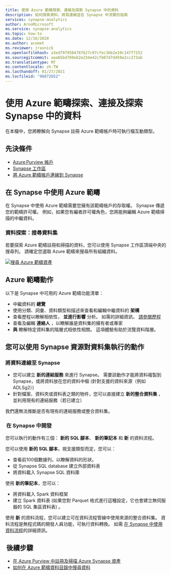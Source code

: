 ```yaml
---
title: 使用 Azure 範疇探索、連接及探索 Synapse 中的資料
description: 如何探索資料、將其連線並在 Synapse 中流覽的指南
services: synapse-analytics
author: ArnoMicrosoft
ms.service: synapse-analytics
ms.topic: how-to
ms.date: 12/16/2020
ms.author: acomet
ms.reviewer: jrasnick
ms.openlocfilehash: a3ed7979584787627c97cfec3bb2e19c147f7152
ms.sourcegitcommit: aaa65bd769eb2e234e42cfb07d7d459a2cc273ab
ms.translationtype: MT
ms.contentlocale: zh-TW
ms.lasthandoff: 01/27/2021
ms.locfileid: "98872652"
---
```

# <a name="discover-connect-and-explore-data-in-synapse-using-azure-purview"></a>使用 Azure 範疇探索、連接及探索 Synapse 中的資料 

在本檔中，您將瞭解向 Synapse 註冊 Azure 範疇帳戶時可執行檔互動類型。 

## <a name="prerequisites"></a>先決條件 

- [Azure Purview 帳戶](../../purview/create-catalog-portal.md) 
- [Synapse 工作區](../quickstart-create-workspace.md) 
- [將 Azure 範疇帳戶連線到 Synapse](quickstart-connect-azure-purview.md) 

## <a name="using-azure-purview-in-synapse"></a>在 Synapse 中使用 Azure 範疇 

在 Synapse 中使用 Azure 範疇需要您擁有該範疇帳戶的存取權。 Synapse 傳遞您的範疇許可權。 例如，如果您有編者許可權角色，您將能夠編輯 Azure 範疇掃描的中繼資料。 

### <a name="data-discovery-search-datasets"></a>資料探索：搜尋資料集 

若要探索 Azure 範疇註冊和掃描的資料，您可以使用 Synapse 工作區頂端中央的搜尋列。 請確定您選取 Azure 範疇來搜尋所有組織資料。 

[![搜尋 Azure 範疇資產](./media/purview-access.png)](./media/purview-access.png#lightbox)

## <a name="azure-purview-actions"></a>Azure 範疇動作 

以下是 Synapse 中可用的 Azure 範疇功能清單： 
- 中繼資料的 **總覽** 
- 使用分類、詞彙、資料類型和描述來查看和編輯中繼資料的 **架構** 
- 查看歷程以瞭解相依性， **並進行影響** 分析。 如需的詳細資訊， [請參閱歷程](../../purview/catalog-lineage-user-guide.md)
- 查看及編輯 **連絡人** ，以瞭解誰是資料集的擁有者或專家 
- **與** 瞭解特定資料集的階層式相依性相關。 這項體驗有助於流覽資料階層。

## <a name="actions-that-you-can-perform-over-datasets-with-synapse-resources"></a>您可以使用 Synapse 資源對資料集執行的動作 

### <a name="connect-data-to-synapse"></a>將資料連線至 Synapse 

- 您可以建立 **新的連結服務** 來進行 Synapse。 需要該動作才能將資料複製到 Synapse，或將資料放在您的資料中樞 (針對支援的資料來源（例如 ADLSg2）)  
- 針對檔案、資料夾或資料表之類的物件，您可以直接建立 **新的整合資料集** ，並利用現有的連結服務（若已建立） 

我們還無法推斷是否有現有的連結服務或整合資料集。 

###  <a name="develop-in-synapse"></a>在 Synapse 中開發 

您可以執行的動作有三個： **新的 SQL 腳本**、 **新的筆記本** 和 **新** 的資料流程。 

您可以使用 **新的 SQL 腳本**，視支援類型而定，您可以： 
- 查看前100個數據列，以瞭解資料的形狀。 
- 從 Synapse SQL database 建立外部資料表 
- 將資料載入 Synapse SQL 資料庫 
 
使用 **新的筆記本**，您可以： 
- 將資料載入 Spark 資料框架 
- 建立 Spark 資料表 (如果您對 Parquet 格式進行這種設定，它也會建立無伺服器的 SQL 集區資料表) 。 
 
使用 **新** 的資料流程，您可以建立可在資料流程管線中使用來源的整合資料集。 資料流程是無程式碼的開發人員功能，可執行資料轉換。 如需 [在 Synapse 中使用資料流程](../quickstart-data-flow.md)的詳細資訊。

##  <a name="nextsteps"></a>後續步驟 

- [在 Azure Purview 中註冊及掃描 Azure Synapse 資產](../../purview/register-scan-azure-synapse-analytics.md)
- [如何在 Azure 範疇資料目錄中搜尋資料](../../purview/how-to-search-catalog.md)
